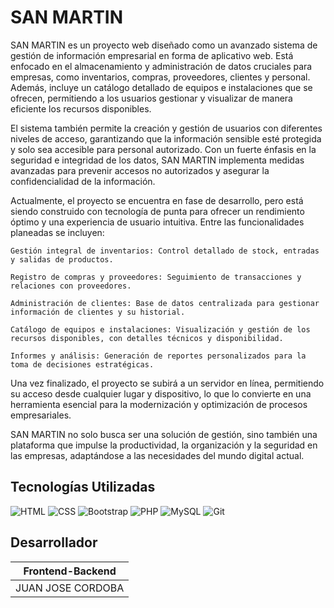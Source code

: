 # SAN MARTIN

SAN MARTIN es un proyecto web diseñado como un avanzado sistema de gestión de información empresarial en forma de aplicativo web. Está enfocado en el almacenamiento y administración de datos cruciales para empresas, como inventarios, compras, proveedores, clientes y personal. Además, incluye un catálogo detallado de equipos e instalaciones que se ofrecen, permitiendo a los usuarios gestionar y visualizar de manera eficiente los recursos disponibles.

El sistema también permite la creación y gestión de usuarios con diferentes niveles de acceso, garantizando que la información sensible esté protegida y solo sea accesible para personal autorizado. Con un fuerte énfasis en la seguridad e integridad de los datos, SAN MARTIN implementa medidas avanzadas para prevenir accesos no autorizados y asegurar la confidencialidad de la información.

Actualmente, el proyecto se encuentra en fase de desarrollo, pero está siendo construido con tecnología de punta para ofrecer un rendimiento óptimo y una experiencia de usuario intuitiva. Entre las funcionalidades planeadas se incluyen:
    
    Gestión integral de inventarios: Control detallado de stock, entradas y salidas de productos.

    Registro de compras y proveedores: Seguimiento de transacciones y relaciones con proveedores.

    Administración de clientes: Base de datos centralizada para gestionar información de clientes y su historial.

    Catálogo de equipos e instalaciones: Visualización y gestión de los recursos disponibles, con detalles técnicos y disponibilidad.

    Informes y análisis: Generación de reportes personalizados para la toma de decisiones estratégicas.

Una vez finalizado, el proyecto se subirá a un servidor en línea, permitiendo su acceso desde cualquier lugar y dispositivo, lo que lo convierte en una herramienta esencial para la modernización y optimización de procesos empresariales.

SAN MARTIN no solo busca ser una solución de gestión, sino también una plataforma que impulse la productividad, la organización y la seguridad en las empresas, adaptándose a las necesidades del mundo digital actual.


## Tecnologías Utilizadas

![HTML](https://img.shields.io/badge/HTML5-E34F26?style=for-the-badge&logo=html5&logoColor=white)
![CSS](https://img.shields.io/badge/CSS3-1572B6?style=for-the-badge&logo=css3&logoColor=white)
![Bootstrap](https://img.shields.io/badge/Bootstrap-563D7C?style=for-the-badge&logo=bootstrap&logoColor=white)
![PHP](https://img.shields.io/badge/PHP-777BB4?style=for-the-badge&logo=php&logoColor=white)
![MySQL](https://img.shields.io/badge/MySQL-4479A1?style=for-the-badge&logo=mysql&logoColor=white)
![Git](https://img.shields.io/badge/Git-F05032?style=for-the-badge&logo=git&logoColor=white)

## Desarrollador

| Frontend-Backend|
|-----------------|
|JUAN JOSE CORDOBA|

